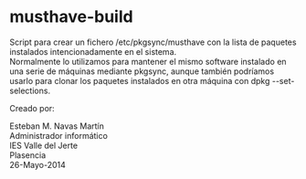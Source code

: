 musthave-build
==============

Script para crear un fichero /etc/pkgsync/musthave con la lista de paquetes instalados intencionadamente en el sistema.  
Normalmente lo utilizamos para mantener el mismo software instalado en una serie de máquinas mediante pkgsync, aunque también podríamos usarlo para clonar los paquetes instalados en otra máquina con dpkg --set-selections.
  
Creado por:  
  
Esteban M. Navas Martín  
Administrador informático  
IES Valle del Jerte  
Plasencia  
26-Mayo-2014     
